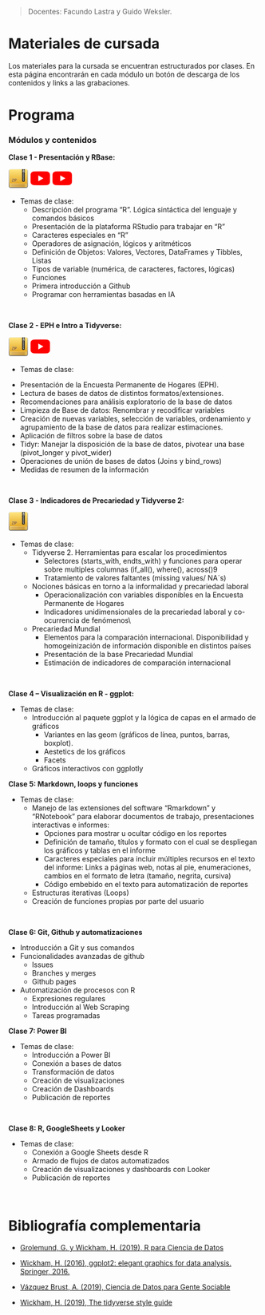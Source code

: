 > Docentes: Facundo Lastra y Guido Weksler.

# Materiales de cursada

Los materiales para la cursada se encuentran estructurados por clases. En esta página encontrarán en cada módulo un botón de descarga de los contenidos y links a las grabaciones.

# Programa

### Módulos y contenidos

**Clase 1 - Presentación y RBase:**

[![Download](img/link_zip.png)](Clase%201%20-%20Presentacion%20y%20R%20base/Clase1.zip) [![Grabación Clase 1 - Parte I](img/link_video.png)](https://youtu.be/nBEco0mhE2c) [![Grabación Clase 1 - Parte II](img/link_video.png)](https://youtu.be/328iDHikltk)

-   Temas de clase:
    -   Descripción del programa “R”. Lógica sintáctica del lenguaje y comandos básicos
    -   Presentación de la plataforma RStudio para trabajar en “R”
    -   Caracteres especiales en “R”
    -   Operadores de asignación, lógicos y aritméticos
    -   Definición de Objetos: Valores, Vectores, DataFrames y Tibbles, Listas
    -   Tipos de variable (numérica, de caracteres, factores, lógicas)
    -   Funciones
    -   Primera introducción a Github
    -   Programar con herramientas basadas en IA

<br>

**Clase 2 - EPH e Intro a Tidyverse:**

[![Download](img/link_zip.png)](Clase%202%20-%20EPH%20e%20Intro%20a%20Tidyverse/Clase2.rar) [![Grabación Clase 1 - Parte I](img/link_video.png)](https://www.youtube.com/watch?v=SU7Jq3P3Iok)

-   Temas de clase:
  +	Presentación de la Encuesta Permanente de Hogares (EPH).
  +	Lectura de bases de datos de distintos formatos/extensiones.
  +	Recomendaciones para análisis exploratorio de la base de datos 
  +	Limpieza de Base de datos: Renombrar y recodificar variables
  +	Creación de nuevas variables, selección de variables, ordenamiento y agrupamiento de la base de datos para realizar estimaciones.
  +	Aplicación de filtros sobre la base de datos
  +	Tidyr: Manejar la disposición de la base de datos, pivotear una base (pivot_longer y pivot_wider)
  +	Operaciones de unión de bases de datos (Joins y bind_rows) 
  +	Medidas de resumen de la información

  
<br>

__Clase 3 - Indicadores de Precariedad y Tidyverse 2:__

[![Download](img/link_zip.png)](Clase%203%20-%20Indicadores%20de%20Precariedad%20-%20Tidyverse2/Clase3.rar)  
  
 
-   Temas de clase:
    -   Tidyverse 2. Herramientas para escalar los procedimientos
        -   Selectores (starts_with, endts_with) y funciones para operar sobre multiples columnas (if_all(), where(), across()9
        -   Tratamiento de valores faltantes (missing values/ NA´s)
    -   Nociones básicas en torno a la informalidad y precariedad laboral
        -   Operacionalización con variables disponibles en la Encuesta Permanente de Hogares
        -   Indicadores unidimensionales de la precariedad laboral y co-ocurrencia de fenómenos\
    -   Precariedad Mundial
        -   Elementos para la comparación internacional. Disponibilidad y homogeinización de información disponible en distintos países
        -   Presentación de la base Precariedad Mundial
        -   Estimación de indicadores de comparación internacional

<br>

**Clase 4 – Visualización en R - ggplot:**

-   Temas de clase:
    -   Introducción al paquete ggplot y la lógica de capas en el armado de gráficos
        -   Variantes en las geom (gráficos de línea, puntos, barras, boxplot).
        -   Aestetics de los gráficos
        -   Facets
    -   Gráficos interactivos con ggplotly <br>

**Clase 5: Markdown, loops y funciones**

-   Temas de clase:
    -   Manejo de las extensiones del software “Rmarkdown” y “RNotebook” para elaborar documentos de trabajo, presentaciones interactivas e informes:
        -   Opciones para mostrar u ocultar código en los reportes
        -   Definición de tamaño, títulos y formato con el cual se despliegan los gráficos y tablas en el informe
        -   Caracteres especiales para incluir múltiples recursos en el texto del informe: Links a páginas web, notas al pie, enumeraciones, cambios en el formato de letra (tamaño, negrita, cursiva)
        -   Código embebido en el texto para automatización de reportes
    -   Estructuras iterativas (Loops)
    -   Creación de funciones propias por parte del usuario

<br>

**Clase 6: Git, Github y automatizaciones**

-   Introducción a Git y sus comandos
-   Funcionalidades avanzadas de github
    -   Issues
    -   Branches y merges
    -   Github pages
-   Automatización de procesos con R
    -   Expresiones regulares
    -   Introducción al Web Scraping
    -   Tareas programadas

**Clase 7: Power BI**

-   Temas de clase:
    -   Introducción a Power BI
    -   Conexión a bases de datos
    -   Transformación de datos
    -   Creación de visualizaciones
    -   Creación de Dashboards
    -   Publicación de reportes

<br>

**Clase 8: R, GoogleSheets y Looker**

-   Temas de clase:
    -   Conexión a Google Sheets desde R
    -   Armado de flujos de datos automatizados
    -   Creación de visualizaciones y dashboards con Looker
    -   Publicación de reportes

<br>

# Bibliografía complementaria

-   [Grolemund, G. y Wickham, H. (2019), R para Ciencia de Datos](https://es.r4ds.hadley.nz)

-   [Wickham, H. (2016), ggplot2: elegant graphics for data analysis. Springer, 2016.](https://ggplot2-book.org/)

-   [Vázquez Brust, A. (2019), Ciencia de Datos para Gente Sociable](https://bitsandbricks.github.io/ciencia_de_datos_gente_sociable/)

-   [Wickham, H. (2019), The tidyverse style guide](https://style.tidyverse.org/)
